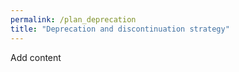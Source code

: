 ```yaml
---
permalink: /plan_deprecation
title: "Deprecation and discontinuation strategy"
---
```


Add content
